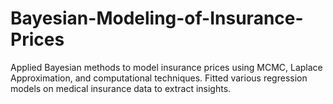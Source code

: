 # Bayesian-Modeling-of-Insurance-Prices
Applied Bayesian methods to model insurance prices using MCMC, Laplace Approximation, and computational techniques. Fitted various regression models on medical insurance data to extract insights.
